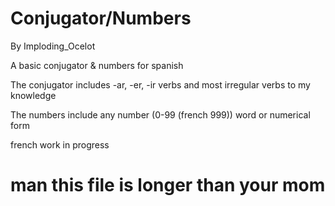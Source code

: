 # Conjugator/Numbers

By Imploding_Ocelot

A basic conjugator & numbers for spanish

The conjugator includes -ar, -er, -ir verbs and most irregular verbs to my knowledge

The numbers include any number (0-99 (french 999)) word or numerical form

french work in progress




























































































































































































# man this file is longer than your mom